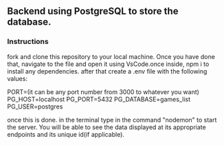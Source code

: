 ## Backend using PostgreSQL to store the database.

### Instructions

fork and clone this repository to your local machine. Once you have done that, navigate to the file and open it using VsCode.once inside, npm i to install any dependencies. after that create a .env file with the following values:

PORT=(it can be any port number from 3000 to whatever you want)
PG_HOST=localhost
PG_PORT=5432
PG_DATABASE=games_list
PG_USER=postgres

once this is done. in the terminal type in the command "nodemon" to start the server. You will be able to see the data displayed at its appropriate endpoints and its unique id(if applicable).


